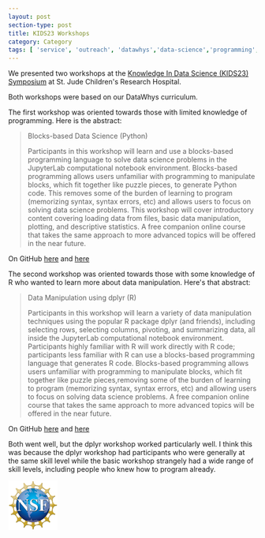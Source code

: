 ```yaml
---
layout: post
section-type: post
title: KIDS23 Workshops
category: Category
tags: [ 'service', 'outreach', 'datawhys','data-science','programming','blocks' ]
---
```

We presented two workshops at the [Knowledge In Data Science (KIDS23) Symposium](https://www.cvent.com/c/abstracts/5d61a4bc-47ed-4bf1-bfb5-e61bd8876bbb) at St. Jude Children's Research Hospital.

Both workshops were based on our DataWhys curriculum.

The first workshop was oriented towards those with limited knowledge of programming. Here is the abstract:

> Blocks-based Data Science (Python)
>
> Participants in this workshop will learn and use a blocks-based programming language to solve data science problems in the JupyterLab computational notebook environment. Blocks-based programming allows users unfamiliar with programming to manipulate blocks, which fit together like puzzle pieces, to generate Python code. This removes some of the burden of learning to program (memorizing syntax, syntax errors, etc) and allows users to focus on solving data science problems. This workshop will cover introductory content covering loading data from files, basic data manipulation, plotting, and descriptive statistics. A free companion online course that takes the same approach to more advanced topics will be offered in the near future.

On GitHub [here](https://github.com/memphis-iis/datawhys-content-r-basic-blocks-workshop/commits/master/) and [here](https://github.com/memphis-iis/datawhys-content-r-basic-blocks-workshop-2023-05-15)

The second workshop was oriented towards those with some knowledge of R who wanted to learn more about data manipulation. Here's that abstract:

> Data Manipulation using dplyr (R)
>
> Participants in this workshop will learn a variety of data manipulation techniques using the popular R package dplyr (and friends), including selecting rows, selecting columns, pivoting, and summarizing data, all inside the JupyterLab computational notebook environment. Participants highly familiar with R will work directly with R code; participants less familiar with R can use a blocks-based programming language that generates R code. Blocks-based programming allows users unfamiliar with programming to manipulate blocks, which fit together like puzzle pieces,removing some of the burden of learning to program (memorizing syntax, syntax errors, etc) and allowing users to focus on solving data science problems. A free companion online course that takes the same approach to more advanced topics will be offered in the near future.

On GitHub [here](https://github.com/memphis-iis/datawhys-content-dplyr) and [here](https://github.com/memphis-iis/datawhys-content-r-dplyr-blocks-workshop-2023-05-16)

Both went well, but the dplyr workshop worked particularly well. 
I think this was because the dplyr workshop had participants who were generally at the same skill level while the basic workshop strangely had a wide range of skill levels, including people who knew how to program already.

[![NSF award information](/img/nsf-logo.png "NSF award information")](https://nsf.gov/awardsearch/showAward?AWD_ID=1918751&HistoricalAwards=false)
